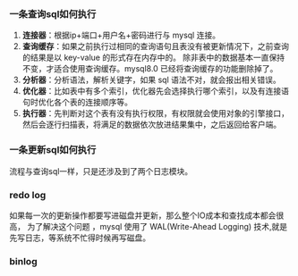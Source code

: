 ### 一条查询sql如何执行
1. **连接器**：根据ip+端口+用户名+密码进行与 mysql 连接。
2. **查询缓存**：如果之前执行过相同的查询语句且表没有被更新情况下，之前查询的结果是以 key-value 的形式存在内存中的。
除非表中的数据基本一直保持不变，才适合使用查询缓存。mysql8.0 已经将查询缓存的功能删除掉了。
3. **分析器**：分析语法，解析关键字，如果 sql 语法不对，就会报出相关错误。
4. **优化器**：比如表中有多个索引，优化器先会选择执行哪个索引，以及有连接语句时优化各个表的连接顺序等。
5. **执行器**：先判断对这个表有没有执行权限，有权限就会使用对象的引擎接口，然后会逐行扫描表，将满足的数据依次放进结果集中，之后返回给客户端。

### 一条更新sql如何执行
流程与查询sql一样，只是还涉及到了两个日志模块。  

### redo log  
如果每一次的更新操作都要写进磁盘并更新，那么整个IO成本和查找成本都会很高，
为了解决这个问题 ，mysql 使用了 WAL(Write-Ahead Logging) 技术,就是先写日志，等系统不忙得时候再写磁盘。  

### binlog

